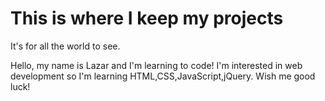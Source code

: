# This is where I keep my projects
It's for all the world to see.

Hello, my name is Lazar and I'm learning to code! I'm interested in web development so I'm learning HTML,CSS,JavaScript,jQuery.
Wish me good luck!
